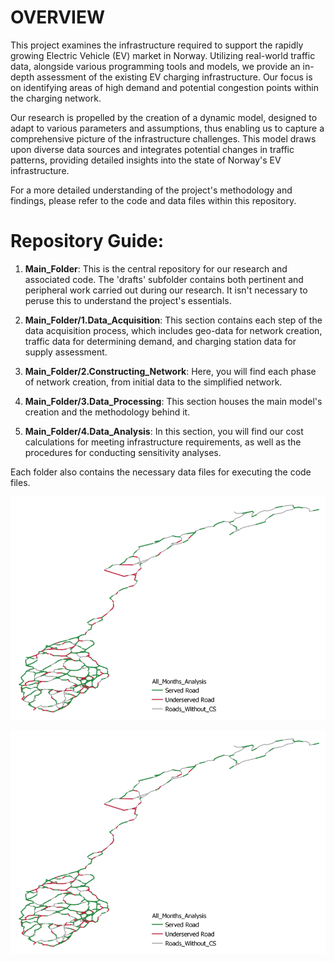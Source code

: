 
# **OVERVIEW**

This project examines the infrastructure required to support the rapidly growing Electric Vehicle (EV) market in Norway. Utilizing real-world traffic data, alongside various programming tools and models, we provide an in-depth assessment of the existing EV charging infrastructure. Our focus is on identifying areas of high demand and potential congestion points within the charging network.

Our research is propelled by the creation of a dynamic model, designed to adapt to various parameters and assumptions, thus enabling us to capture a comprehensive picture of the infrastructure challenges. This model draws upon diverse data sources and integrates potential changes in traffic patterns, providing detailed insights into the state of Norway's EV infrastructure.

For a more detailed understanding of the project's methodology and findings, please refer to the code and data files within this repository.

# Repository Guide:

1. **Main_Folder**: This is the central repository for our research and associated code. The 'drafts' subfolder contains both pertinent and peripheral work carried out during our research. It isn't necessary to peruse this to understand the project's essentials.

2. **Main_Folder/1.Data_Acquisition**: This section contains each step of the data acquisition process, which includes geo-data for network creation, traffic data for determining demand, and charging station data for supply assessment.

3. **Main_Folder/2.Constructing_Network**: Here, you will find each phase of network creation, from initial data to the simplified network.

4. **Main_Folder/3.Data_Processing**: This section houses the main model's creation and the methodology behind it.

5. **Main_Folder/4.Data_Analysis**: In this section, you will find our cost calculations for meeting infrastructure requirements, as well as the procedures for conducting sensitivity analyses.

Each folder also contains the necessary data files for executing the code files.


![Monthly Baseline Image](Main_Folder/Visualizations/all_monthly_baseline.png)

<p align="center">
  <img src="Main_Folder/Visualizations/all_monthly_baseline.png" alt="Monthly Baseline Image">
</p>



